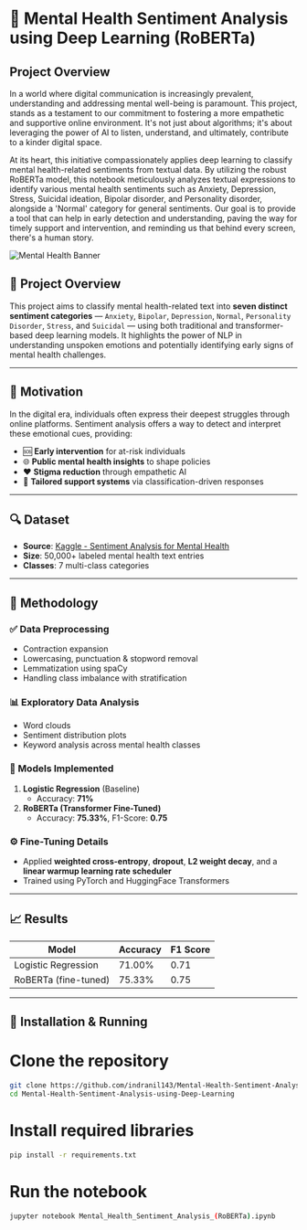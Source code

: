 # 💖 Mental Health Sentiment Analysis using Deep Learning (RoBERTa)

## Project Overview

In a world where digital communication is increasingly prevalent, understanding and addressing mental well-being is paramount. This project, stands as a testament to our commitment to fostering a more empathetic and supportive online environment. It's not just about algorithms; it's about leveraging the power of AI to listen, understand, and ultimately, contribute to a kinder digital space.

At its heart, this initiative compassionately applies deep learning to classify mental health-related sentiments from textual data. By utilizing the robust RoBERTa model, this notebook meticulously analyzes textual expressions to identify various mental health sentiments such as Anxiety, Depression, Stress, Suicidal ideation, Bipolar disorder, and Personality disorder, alongside a 'Normal' category for general sentiments. Our goal is to provide a tool that can help in early detection and understanding, paving the way for timely support and intervention, and reminding us that behind every screen, there's a human story.


![Mental Health Banner](https://i.pinimg.com/736x/14/57/8e/14578edd117e0e6e99aebe86175953f9.jpg)

## 🌟 Project Overview

This project aims to classify mental health-related text into **seven distinct sentiment categories** — `Anxiety`, `Bipolar`, `Depression`, `Normal`, `Personality Disorder`, `Stress`, and `Suicidal` — using both traditional and transformer-based deep learning models. It highlights the power of NLP in understanding unspoken emotions and potentially identifying early signs of mental health challenges.

---

## 🧠 Motivation

In the digital era, individuals often express their deepest struggles through online platforms. Sentiment analysis offers a way to detect and interpret these emotional cues, providing:

- 🆘 **Early intervention** for at-risk individuals  
- 🌐 **Public mental health insights** to shape policies  
- ❤️ **Stigma reduction** through empathetic AI  
- 🧠 **Tailored support systems** via classification-driven responses  

---

## 🔍 Dataset

- **Source**: [Kaggle - Sentiment Analysis for Mental Health](https://www.kaggle.com/datasets/suchintikasarkar/sentiment-analysis-for-mental-health)
- **Size**: 50,000+ labeled mental health text entries
- **Classes**: 7 multi-class categories

---

## 🔧 Methodology

### ✅ Data Preprocessing
- Contraction expansion
- Lowercasing, punctuation & stopword removal
- Lemmatization using spaCy
- Handling class imbalance with stratification

### 📊 Exploratory Data Analysis
- Word clouds
- Sentiment distribution plots
- Keyword analysis across mental health classes

### 🧪 Models Implemented
1. **Logistic Regression** (Baseline)  
   - Accuracy: **71%**  
2. **RoBERTa (Transformer Fine-Tuned)**  
   - Accuracy: **75.33%**, F1-Score: **0.75**

### ⚙️ Fine-Tuning Details
- Applied **weighted cross-entropy**, **dropout**, **L2 weight decay**, and a **linear warmup learning rate scheduler**
- Trained using PyTorch and HuggingFace Transformers

---

## 📈 Results

| Model                  | Accuracy | F1 Score |
|------------------------|----------|----------|
| Logistic Regression    | 71.00%   | 0.71     |
| RoBERTa (fine-tuned)   | 75.33%   | 0.75     |

---

## 🚀 Installation & Running


# Clone the repository
```bash
git clone https://github.com/indranil143/Mental-Health-Sentiment-Analysis-using-Deep-Learning.git
cd Mental-Health-Sentiment-Analysis-using-Deep-Learning
```
# Install required libraries
```bash
pip install -r requirements.txt
```
# Run the notebook
```bash
jupyter notebook Mental_Health_Sentiment_Analysis_(RoBERTa).ipynb
```
